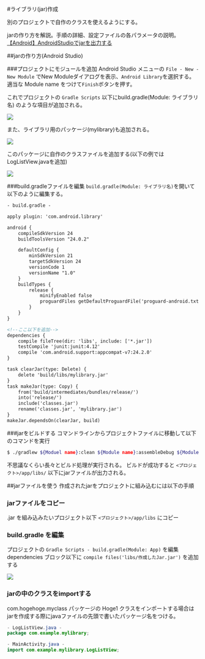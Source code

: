 #ライブラリ(jar)作成

別のプロジェクトで自作のクラスを使えるようにする。

jarの作り方を解説。手順の詳細、設定ファイルの各パラメータの説明。
[【Android】AndroidStudioでjarを出力する](http://tech.admax.ninja/2014/09/10/export-jar-by-android-studio/)


##jarの作り方(Android Studio)

###プロジェクトにモジュールを追加
Android Studio メニューの
`File - New - New Module` でNew Moduleダイアログを表示、`Android Library`を選択する。
適当な Module name をつけて`Finish`ボタンを押す。

これでプロジェクトの `Gradle Scripts` 以下にbuild.gradle(Module: ライブラリ名) のような項目が追加される。

![](http://sunsunsoft.com/image/android/make_jar.png)

また、ライブラリ用のパッケージ(mylibrary)も追加される。

![](http://sunsunsoft.com/image/android/make_jar2.png)

このパッケージに自作のクラスファイルを追加する(以下の例ではLogListView.javaを追加)

![](http://sunsunsoft.com/image/android/make_jar3.png)


###build.gradleファイルを編集
`build.gradle(Module: ライブラリ名)`を開いて以下のように編集する。

```xml
- build.gradle -

apply plugin: 'com.android.library'

android {
    compileSdkVersion 24
    buildToolsVersion "24.0.2"

    defaultConfig {
        minSdkVersion 21
        targetSdkVersion 24
        versionCode 1
        versionName "1.0"
    }
    buildTypes {
        release {
            minifyEnabled false
            proguardFiles getDefaultProguardFile('proguard-android.txt'), 'proguard-rules.pro'
        }
    }
}

<!--ここ以下を追加-->
dependencies {
    compile fileTree(dir: 'libs', include: ['*.jar'])
    testCompile 'junit:junit:4.12'
    compile 'com.android.support:appcompat-v7:24.2.0'
}

task clearJar(type: Delete) {
    delete 'build/libs/mylibrary.jar'
}
task makeJar(type: Copy) {
    from('build/intermediates/bundles/release/')
    into('release/')
    include('classes.jar')
    rename('classes.jar', 'mylibrary.jar')
}
makeJar.dependsOn(clearJar, build)
```

###jarをビルドする
コマンドラインからプロジェクトファイルに移動して以下のコマンドを実行

```sh
$ ./gradlew ${Moduel name}:clean ${Module name}:assembleDebug ${Module name}:makeJar
```

不思議なくらい長々とビルド処理が実行される。
ビルドが成功すると `<プロジェクト>/app/libs/` 以下にjarファイルが出力される。

##jarファイルを使う
作成されたjarをプロジェクトに組み込むには以下の手順

### jarファイルをコピー
.jar を組み込みたいプロジェクト以下 `<プロジェクト>/app/libs` にコピー

### build.gradle を編集
プロジェクトの `Gradle Scripts - build.gradle(Module: App)` を編集
dependencies ブロック以下に
`compile files('libs/作成したJar.jar')`
を追加する

![](http://sunsunsoft.com/image/android/make_jar4.png)

### jarの中のクラスをimportする
com.hogehoge.myclass パッケージの Hoge1 クラスをインポートする場合は
jarを作成する際にjavaファイルの先頭で書いたパッケージ名をつける。

```java
- LogListView.java -
package com.example.mylibrary;
```

```java
- MainActivity.java -
import com.example.mylibrary.LogListView;
```